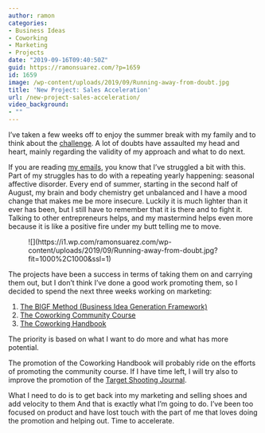 ```yaml
---
author: ramon
categories:
- Business Ideas
- Coworking
- Marketing
- Projects
date: "2019-09-16T09:40:50Z"
guid: https://ramonsuarez.com/?p=1659
id: 1659
image: /wp-content/uploads/2019/09/Running-away-from-doubt.jpg
title: 'New Project: Sales Acceleration'
url: /new-project-sales-acceleration/
video_background:
- ""
---
```


I’ve taken a few weeks off to enjoy the summer break with my family and to think about the [challenge](https://ramonsuarez.com/launching-at-least-one-project-every-month-my-entrepreneurship-learning-challenge/). A lot of doubts have assaulted my head and heart, mainly regarding the validity of my approach and what to do next.

If you are reading [my emails](https://ramonsuarez.com/do-you-want-to-hear-from-me/), you know that I’ve struggled a bit with this. Part of my struggles has to do with a repeating yearly happening: seasonal affective disorder. Every end of summer, starting in the second half of August, my brain and body chemistry get unbalanced and I have a mood change that makes me be more insecure. Luckily it is much lighter than it ever has been, but I still have to remember that it is there and to fight it. Talking to other entrepreneurs helps, and my mastermind helps even more because it is like a positive fire under my butt telling me to move.

<figure class="wp-block-image">![](https://i1.wp.com/ramonsuarez.com/wp-content/uploads/2019/09/Running-away-from-doubt.jpg?fit=1000%2C1000&ssl=1)</figure>The projects have been a success in terms of taking them on and carrying them out, but I don’t think I’ve done a good work promoting them, so I decided to spend the next three weeks working on marketing:

1. [The BIGF Method (Business Idea Generation Framework)](https://www.bigfmethod.com)
2. [The Coworking Community Course](https://courses.coworkinghandbook.com/course/coworking-community-challenge/)
3. [The Coworking Handbook](https://www.coworkinghandbook.com)

The priority is based on what I want to do more and what has more potential.

The promotion of the Coworking Handbook will probably ride on the efforts of promoting the community course. If I have time left, I will try also to improve the promotion of the [Target Shooting Journal](https://www.olympicpistol.com/target-shooting-journal-paperback-and-pdf/).

What I need to do is to get back into my marketing and selling shoes and add velocity to them And that is exactly what I’m going to do. I’ve been too focused on product and have lost touch with the part of me that loves doing the promotion and helping out. Time to accelerate.